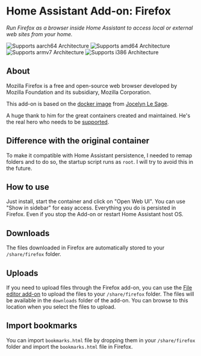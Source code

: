 # Home Assistant Add-on: Firefox

_Run Firefox as a browser inside Home Assistant to access local or external web sites from your home._

![Supports aarch64 Architecture][aarch64-shield]
![Supports amd64 Architecture][amd64-shield]
![Supports armv7 Architecture][armv7-shield]
![Supports i386 Architecture][i386-shield]

## About

Mozilla Firefox is a free and open-source web browser developed by Mozilla Foundation and its subsidiary, Mozilla Corporation.

This add-on is based on the [docker image](https://github.com/jlesage/docker-firefox) from [Jocelyn Le Sage](https://github.com/jlesage).

A huge thank to him for the great containers created and maintained.
He's the real hero who needs to be [supported](https://github.com/sponsors/jlesage).

## Difference with the original container

To make it compatible with Home Assistant persistence, I needed to remap folders and to do so, the startup script runs as `root`. I will try to avoid this in the future.

## How to use

Just install, start the container and click on "Open Web UI". You can use "Show in sidebar" for easy access. Everything you do is persisted in Firefox. Even if you stop the Add-on or restart Home Assistant host OS.

## Downloads

The files downloaded in Firefox are automatically stored to your `/share/firefox` folder.

## Uploads

If you need to upload files through the Firefox add-on, you can use the [File editor add-on](https://github.com/home-assistant/addons/blob/master/configurator/) to upload the files to your `/share/firefox` folder.
The files will be available in the `downloads` folder of the add-on. You can browse to this location when you select the files to upload.

## Import bookmarks

You can import `bookmarks.html` file by dropping them in your `/share/firefox` folder and import the `bookmarks.html` file in Firefox.

[aarch64-shield]: https://img.shields.io/badge/aarch64-yes-green.svg
[amd64-shield]: https://img.shields.io/badge/amd64-yes-green.svg
[armv7-shield]: https://img.shields.io/badge/armv7-yes-green.svg
[i386-shield]: https://img.shields.io/badge/i386-yes-green.svg
